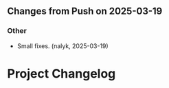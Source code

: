 ## Changes from Push on 2025-03-19

### Other
* Small fixes. (nalyk, 2025-03-19)


# Project Changelog